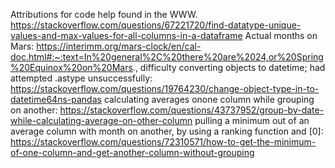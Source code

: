 Attributions for code help found in the WWW.
https://stackoverflow.com/questions/67221720/find-datatype-unique-values-and-max-values-for-all-columns-in-a-dataframe
Actual months on Mars: https://interimm.org/mars-clock/en/cal-doc.html#:~:text=In%20general%2C%20there%20are%2024,or%20Spring%20Equinox%20on%20Mars.,
difficulty  converting objects to datetime; had attempted .astype unsuccessfully: https://stackoverflow.com/questions/19764230/change-object-type-in-to-datetime64ns-pandas
calculating averages onone column while grouping on another: https://stackoverflow.com/questions/43737952/group-by-date-while-calculating-average-on-other-column
pulling a minimum out of an average column with month on another, by using a ranking function and [0]: https://stackoverflow.com/questions/72310571/how-to-get-the-minimum-of-one-column-and-get-another-column-without-grouping
